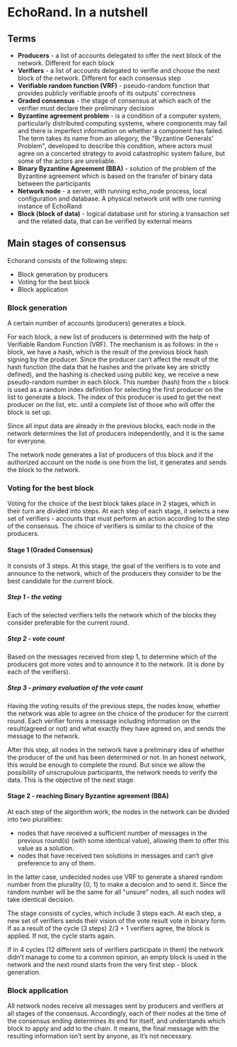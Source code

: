 # EchoRand. In a nutshell

## Terms

- **Producers** - a list of accounts delegated to offer the next block of the network. Different for each block
- **Verifiers** - a list of accounts delegated to verifie and choose the next block of the network. Different for each consensus step
- **Verifiable random function (VRF)** - pseudo-random function that provides publicly verifiable proofs of its outputs' correctness
- **Graded consensus** - the stage of consensus at which each of the verifier must declare their preliminary decision
- **Byzantine agreement problem** - is a condition of a computer system, particularly distributed computing systems, where components may fail and there is imperfect information on whether a component has failed. The term takes its name from an allegory, the "Byzantine Generals' Problem", developed to describe this condition, where actors must agree on a concerted strategy to avoid catastrophic system failure, but some of the actors are unreliable.
- **Binary Byzantine Agreement (BBA)** - solution of the problem of the Byzantine agreement which is based on the transfer of binary data between the participants
- **Network node** - a server, with running echo_node process, local configuration and database. A physical network unit with one running instance of EchoRand
- **Block (block of data)** - logical database unit for storing a transaction set and the related data, that can be verified by external means

## Main stages of consensus

Echorand consists of the following steps:

- Block generation by producers
- Voting for the best block
- Block application

### Block generation

A certain number of accounts (producers) generates a block.

For each block, a new list of producers is determined with the help of Verifiable Random Function (VRF). The mechanism is as follows: in the `n` block, we have a hash, which is the result of the previous block hash signing by the producer. Since the producer can’t affect the result of the hash function (the data that he hashes and the private key are strictly defined), and the hashing is checked using public key, we receive a new pseudo-random number in each block. This number (hash) from the `n` block is used as a random index definition for selecting the first producer on the list to generate a block. The index of this producer is used to get the next producer on the list, etc. until a complete list of those who will offer the block is set up.

Since all input data are already in the previous blocks, each node in the network determines the list of producers independently, and it is the same for everyone.

The network node generates a list of producers of this block and if the authorized account on the node is one from the list, it generates and sends the block to the network.

### Voting for the best block

Voting for the choice of the best block takes place in 2 stages, which in their turn are divided into steps. At each step of each stage, it selects a new set of verifiers - accounts that must perform an action according to the step of the consensus. The choice of verifiers is similar to the choice of the producers.

#### Stage 1 (Graded Consensus)

It consists of 3 steps. At this stage, the goal of the verifiers is to vote and announce to the network, which of the producers they consider to be the best candidate for the current block.

##### Step 1 - the voting

Each of the selected verifiers tells the network which of the blocks they consider preferable for the current round.

##### Step 2 - vote count

Based on the messages received from step 1, to determine which of the producers got more votes and to announce it to the network. (it is done by each of the verifiers).

##### Step 3 - primary evaluation of the vote count

Having the voting results of the previous steps, the nodes know, whether the network was able to agree on the choice of the producer for the current round. Each verifier forms a message including information on the result(agreed or not) and what exactly they have agreed on, and sends the message to the network.

After this step, all nodes in the network have a preliminary idea of whether the producer of the unit has been determined or not. In an honest network, this would be enough to complete the round. But since we allow the possibility of unscrupulous participants, the network needs to verify the data. This is the objective of the next stage.

#### Stage 2 - reaching Binary Byzantine agreement (BBA)

At each step of the algorithm work, the nodes in the network can be divided into two pluralities:

- nodes that have received a sufficient number of messages in the previous round(s) (with some identical value), allowing them to offer this value as a solution.
- nodes that have received two solutions in messages and can’t give preference to any of them.

In the latter case, undecided nodes use VRF to generate a shared random number from the plurality {0, 1} to make a decision and to send it. Since the random number will be the same for all "unsure" nodes, all such nodes will take identical decision.

The stage consists of cycles, which include 3 steps each. At each step, a new set of verifiers sends their vision of the vote result vote in binary form. If as a result of the cycle (3 steps) 2/3 + 1 verifiers agree, the block is applied. If not, the cycle starts again.

If in 4 cycles (12 different sets of verifiers participate in them) the network didn’t manage to come to a common opinion, an empty block is used in the network and the next round starts from the very first step - block generation.

### Block application

All network nodes receive all messages sent by producers and verifiers at all stages of the consensus. Accordingly, each of their nodes at the time of the consensus ending determines its end for itself, and understands which block to apply and add to the chain. It means, the final message with the resulting information isn’t sent by anyone, as it’s not necessary.
